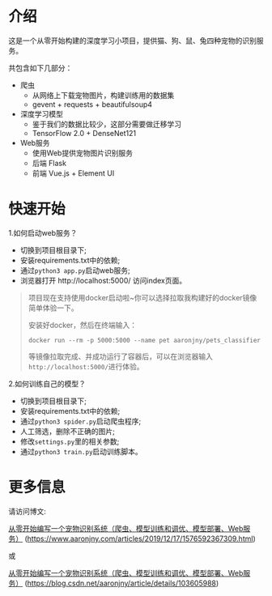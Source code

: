 # 介绍

这是一个从零开始构建的深度学习小项目，提供猫、狗、鼠、兔四种宠物的识别服务。

共包含如下几部分：

- 爬虫
    - 从网络上下载宠物图片，构建训练用的数据集
    - gevent + requests + beautifulsoup4
- 深度学习模型
    - 鉴于我们的数据比较少，这部分需要做迁移学习
    - TensorFlow 2.0 + DenseNet121
- Web服务
    - 使用Web提供宠物图片识别服务
    - 后端 Flask
    - 前端 Vue.js + Element UI

# 快速开始

1.如何启动web服务？

- 切换到项目根目录下;
- 安装requirements.txt中的依赖;
- 通过`python3 app.py`启动web服务;
- 浏览器打开 http://localhost:5000/ 访问index页面。

> 项目现在支持使用docker启动啦~你可以选择拉取我构建好的docker镜像简单体验一下。
> 
> 安装好docker，然后在终端输入：
> 
> `docker run --rm -p 5000:5000 --name pet aaronjny/pets_classifier`
> 
> 等镜像拉取完成、并成功运行了容器后，可以在浏览器输入`http://localhost:5000/`进行体验。

2.如何训练自己的模型？

- 切换到项目根目录下;
- 安装requirements.txt中的依赖;
- 通过`python3 spider.py`启动爬虫程序;
- 人工筛选，删除不正确的图片;
- 修改`settings.py`里的相关参数;
- 通过`python3 train.py`启动训练脚本。


# 更多信息

请访问博文:

[从零开始编写一个宠物识别系统（爬虫、模型训练和调优、模型部署、Web服务）](https://www.aaronjny.com/articles/2019/12/17/1576592367309.html) (https://www.aaronjny.com/articles/2019/12/17/1576592367309.html)

或

[从零开始编写一个宠物识别系统（爬虫、模型训练和调优、模型部署、Web服务）](https://blog.csdn.net/aaronjny/article/details/103605988) (https://blog.csdn.net/aaronjny/article/details/103605988)